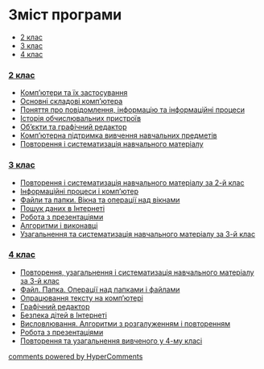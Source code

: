 <div id="hypercomments_widget" class="js-hypercomments-widget invisible"></div>

# Зміст програми

<div>
  <!-- Nav tabs -->
  <ul class="nav nav-tabs" role="tablist">
    <li role="presentation" class="active"><a href="#home" aria-controls="home" role="tab" data-toggle="tab">2 клас</a></li>
    <li role="presentation"><a href="#menu1" aria-controls="menu1" role="tab" data-toggle="tab">3 клас</a></li>
    <li role="presentation"><a href="#menu2" aria-controls="menu2" role="tab" data-toggle="tab">4 клас</a></li>
  </ul>
  <!-- Tab panes -->
  <div class="tab-content">
    <div role="tabpanel" class="tab-pane active" id="home"><h3><a href="http://informaticsmon24.ed-era.com/2/2_klas.html">2 клас</a></h3>
<ul type="disc">
<li><a href="http://informaticsmon24.ed-era.com/2/kompjutery.html">Комп’ютери та їх застосування</a></li>
<li><a href="http://informaticsmon24.ed-era.com/2/skladovi_kompjutera.html">Основні складові комп’ютера</a></li>
<li><a href="http://informaticsmon24.ed-era.com/2/povidomlennia.html">Поняття про повідомлення, інформацію та інформаційні процеси</a></li>
<li><a href="http://informaticsmon24.ed-era.com/2/istoriya.html">Історія обчислювальних пристроїв</a></li>
<li><a href="http://informaticsmon24.ed-era.com/2/objekty.html">Об’єкти та графічний редактор</a></li>
<li><a href="http://informaticsmon24.ed-era.com/2/pidtrimka_vivchennia.html">Комп’ютерна підтримка вивчення навчальних предметів</a></li>
<li><a href="http://informaticsmon24.ed-era.com/2/povtorennia.html">Повторення і систематизація навчального матеріалу</a></li>
</ul>
</div>
<div role="tabpanel" class="tab-pane" id="menu1"><h3><a href="http://informaticsmon24.ed-era.com/3/3_klas.html">3 клас</a></h3>
<ul type="disc">
<li><a href="http://informaticsmon24.ed-era.com/3/povtorennia.html">Повторення і систематизація навчального матеріалу за 2-й клас</a></li>
<li><a href="http://informaticsmon24.ed-era.com/3/informaciyni_procesi.html">Інформаційні процеси і комп’ютер</a></li>
<li><a href="http://informaticsmon24.ed-era.com/3/fajili_ta_papky.html">Файли та папки. Вікна та операції над вікнами</a></li>
<li><a href="http://informaticsmon24.ed-era.com/3/poshuk.html">Пошук даних в Інтернеті</a></li>
<li><a href="http://informaticsmon24.ed-era.com/3/prezentaciya.html">Робота з презентаціями</a></li>
<li><a href="http://informaticsmon24.ed-era.com/3/algorytmy.html">Алгоритми і виконавці</a></li>
<li><a href="http://informaticsmon24.ed-era.com/3/systematizaciya.html">Узагальнення та систематизація навчального матеріалу за 3-й клас</a></li>
</ul>
</div>
<div role="tabpanel" class="tab-pane" id="menu2"><h3><a href="http://informaticsmon24.ed-era.com/4/4_klas.html">4 клас</a></h3>
<ul type="disc">
<li><a href="http://informaticsmon24.ed-era.com/4/povtorennia.html">Повторення, узагальнення і систематизація навчального матеріалу за 3-й клас</a></li>
<li><a href="http://informaticsmon24.ed-era.com/4/file_papka.html">Файл. Папка. Операції над папками і файлами</a></li>
<li><a href="http://informaticsmon24.ed-era.com/4/text_komp.html">Опрацювання тексту на комп’ютері</a></li>
<li><a href="http://informaticsmon24.ed-era.com/4/graph_redactor.html">Графічний редактор</a></li>
<li><a href="http://informaticsmon24.ed-era.com/4/security_children.html">Безпека дітей в Інтернеті</a></li>
<li><a href="http://informaticsmon24.ed-era.com/4/vislovlyvannia.html">Висловлювання. Алгоритми з розгалуженням і повторенням</a></li>
<li><a href="http://informaticsmon24.ed-era.com/4/prezentaciya.html">Робота з презентаціями</a></li>
<li><a href="http://informaticsmon24.ed-era.com/4/systematizaciya.html">Повторення та узагальнення вивченого у 4-му класі</a></li>
</ul>
</div>
</div>
</div>

<div class="js-hypercomments-container">
<a href="http://hypercomments.com" class="hc-link" title="comments widget">comments powered by HyperComments</a>
</div>
